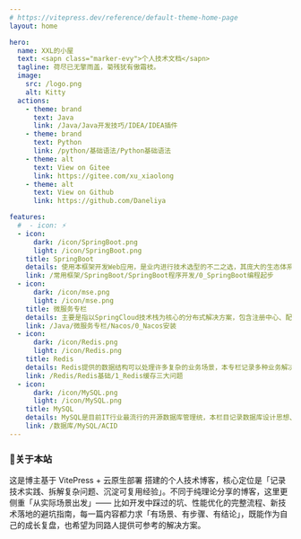```yaml
---
# https://vitepress.dev/reference/default-theme-home-page
layout: home

hero:
  name: XXL的小屋
  text: <sapn class="marker-evy">个人技术文档</sapn>
  tagline: 荷尽已无擎雨盖，菊残犹有傲霜枝。
  image:
    src: /logo.png
    alt: Kitty
  actions:
    - theme: brand
      text: Java
      link: /Java/Java开发技巧/IDEA/IDEA插件
    - theme: brand
      text: Python
      link: /python/基础语法/Python基础语法
    - theme: alt
      text: View on Gitee
      link: https://gitee.com/xu_xiaolong
    - theme: alt
      text: View on Github
      link: https://github.com/Daneliya

features:
  #  - icon: ⚡️
  - icon:
      dark: /icon/SpringBoot.png
      light: /icon/SpringBoot.png
    title: SpringBoot
    details: 使用本框架开发Web应用，是业内进行技术选型的不二之选，其庞大的生态体系能找到近乎所有的业务解决方案，并大大加快了接口的开发速度
    link: /常用框架/SpringBoot/SpringBoot程序开发/0_SpringBoot编程起步
  - icon:
      dark: /icon/mse.png
      light: /icon/mse.png
    title: 微服务专栏
    details: 主要是指以SpringCloud技术栈为核心的分布式解决方案，包含注册中心、配置中心、服务容错、限流与降级、分布式任务调度、远程调用等等
    link: /Java/微服务专栏/Nacos/0_Nacos安装  
  - icon:
      dark: /icon/Redis.png
      light: /icon/Redis.png
    title: Redis
    details: Redis提供的数据结构可以处理许多复杂的业务场景，本专栏记录多种业务解决方案，尤其是高并发下的业务场景，例如文章阅读量、画像去重……
    link: /Redis/Redis基础/1_Redis缓存三大问题
  - icon:
      dark: /icon/MySQL.png
      light: /icon/MySQL.png
    title: MySQL
    details: MySQL是目前IT行业最流行的开源数据库管理统，本栏目记录数据库设计思想、设计方式以及常见问题及解决方案、主从数据库的搭建等
    link: /数据库/MySQL/ACID
---
```


### 🍦关于本站

这是博主基于 VitePress + 云原生部署 搭建的个人技术博客，核心定位是「记录技术实践、拆解复杂问题、沉淀可复用经验」。不同于纯理论分享的博客，这里更侧重「从实际场景出发」—— 比如开发中踩过的坑、性能优化的完整流程、新技术落地的避坑指南，每一篇内容都力求「有场景、有步骤、有结论」，既能作为自己的成长复盘，也希望为同路人提供可参考的解决方案。




